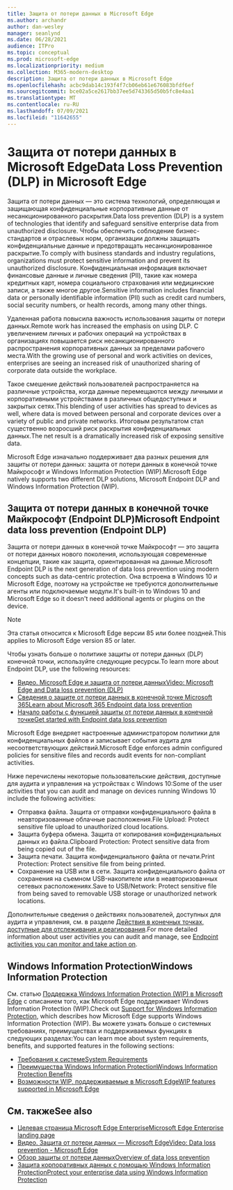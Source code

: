 ```yaml
---
title: Защита от потери данных в Microsoft Edge
ms.author: archandr
author: dan-wesley
manager: seanlynd
ms.date: 06/28/2021
audience: ITPro
ms.topic: conceptual
ms.prod: microsoft-edge
ms.localizationpriority: medium
ms.collection: M365-modern-desktop
description: Защита от потери данных в Microsoft Edge
ms.openlocfilehash: acbc9dab14c193f4f7cb06eb61e676083bfdf6ef
ms.sourcegitcommit: bce02a5ce2617bb37ee5d743365d50b5fc8e4aa1
ms.translationtype: MT
ms.contentlocale: ru-RU
ms.lasthandoff: 07/09/2021
ms.locfileid: "11642655"
---
```

# <a name="data-loss-prevention-dlp-in-microsoft-edge"></a><span data-ttu-id="76c93-103">Защита от потери данных в Microsoft Edge</span><span class="sxs-lookup"><span data-stu-id="76c93-103">Data Loss Prevention (DLP) in Microsoft Edge</span></span>

<span data-ttu-id="76c93-104">Защита от потери данных — это система технологий, определяющая и защищающая конфиденциальные корпоративные данные от несанкционированного раскрытия.</span><span class="sxs-lookup"><span data-stu-id="76c93-104">Data loss prevention (DLP) is a system of technologies that identify and safeguard sensitive enterprise data from unauthorized disclosure.</span></span> <span data-ttu-id="76c93-105">Чтобы обеспечить соблюдение бизнес-стандартов и отраслевых норм, организации должны защищать конфиденциальные данные и предотвращать несанкционированное раскрытие.</span><span class="sxs-lookup"><span data-stu-id="76c93-105">To comply with business standards and industry regulations, organizations must protect sensitive information and prevent its unauthorized disclosure.</span></span> <span data-ttu-id="76c93-106">Конфиденциальная информация включает финансовые данные и личные сведения (PII), такие как номера кредитных карт, номера социального страхования или медицинские записи, а также многое другое.</span><span class="sxs-lookup"><span data-stu-id="76c93-106">Sensitive information includes financial data or personally identifiable information (PII) such as credit card numbers, social security numbers, or health records, among many other things.</span></span>

<span data-ttu-id="76c93-107">Удаленная работа повысила важность использования защиты от потери данных.</span><span class="sxs-lookup"><span data-stu-id="76c93-107">Remote work has increased the emphasis on using DLP.</span></span> <span data-ttu-id="76c93-108">С увеличением личных и рабочих операций на устройствах в организациях повышается риск несанкционированного распространения корпоративных данных за пределами рабочего места.</span><span class="sxs-lookup"><span data-stu-id="76c93-108">With the growing use of personal and work activities on devices, enterprises are seeing an increased risk of unauthorized sharing of corporate data outside the workplace.</span></span>

<span data-ttu-id="76c93-109">Такое смешение действий пользователей распространяется на различные устройства, когда данные перемещаются между личными и корпоративными устройствами в различных общедоступных и закрытых сетях.</span><span class="sxs-lookup"><span data-stu-id="76c93-109">This blending of user activities has spread to devices as well, where data is moved between personal and corporate devices over a variety of public and private networks.</span></span> <span data-ttu-id="76c93-110">Итоговым результатом стал существенно возросший риск раскрытия конфиденциальных данных.</span><span class="sxs-lookup"><span data-stu-id="76c93-110">The net result is a dramatically increased risk of exposing sensitive data.</span></span>

<span data-ttu-id="76c93-111">Microsoft Edge изначально поддерживает два разных решения для защиты от потери данных: защита от потери данных в конечной точке Майкрософт и Windows Information Protection (WIP).</span><span class="sxs-lookup"><span data-stu-id="76c93-111">Microsoft Edge natively supports two different DLP solutions, Microsoft Endpoint DLP and Windows Information Protection (WIP).</span></span>

## <a name="microsoft-endpoint-data-loss-prevention-endpoint-dlp"></a><span data-ttu-id="76c93-112">Защита от потери данных в конечной точке Майкрософт (Endpoint DLP)</span><span class="sxs-lookup"><span data-stu-id="76c93-112">Microsoft Endpoint data loss prevention (Endpoint DLP)</span></span>

<span data-ttu-id="76c93-113">Защита от потери данных в конечной точке Майкрософт — это защита от потери данных нового поколения, использующая современные концепции, такие как защита, ориентированная на данные.</span><span class="sxs-lookup"><span data-stu-id="76c93-113">Microsoft Endpoint DLP is the next generation of data loss prevention using modern concepts such as data-centric protection.</span></span> <span data-ttu-id="76c93-114">Она встроена в Windows 10 и Microsoft Edge, поэтому на устройстве не требуются дополнительные агенты или подключаемые модули.</span><span class="sxs-lookup"><span data-stu-id="76c93-114">It's built-in to Windows 10 and Microsoft Edge so it doesn't need additional agents or plugins on the device.</span></span>

> [!NOTE]
> <span data-ttu-id="76c93-115">Эта статья относится к Microsoft Edge версии 85 или более поздней.</span><span class="sxs-lookup"><span data-stu-id="76c93-115">This applies to Microsoft Edge version 85 or later.</span></span>

<span data-ttu-id="76c93-116">Чтобы узнать больше о политике защиты от потери данных (DLP) конечной точки, используйте следующие ресурсы.</span><span class="sxs-lookup"><span data-stu-id="76c93-116">To learn more about Endpoint DLP, use the following resources:</span></span>

- [<span data-ttu-id="76c93-117">Видео. Microsoft Edge и защита от потери данных</span><span class="sxs-lookup"><span data-stu-id="76c93-117">Video: Microsoft Edge and Data loss prevention (DLP)</span></span>](microsoft-edge-video-security-dlp.md)
- [<span data-ttu-id="76c93-118">Сведения о защите от потери данных в конечной точке Microsoft 365</span><span class="sxs-lookup"><span data-stu-id="76c93-118">Learn about Microsoft 365 Endpoint data loss prevention</span></span>](/microsoft-365/compliance/endpoint-dlp-learn-about?preserve-view=true&view=o365-worldwide)
- [<span data-ttu-id="76c93-119">Начало работы с функцией защиты от потери данных в конечной точке</span><span class="sxs-lookup"><span data-stu-id="76c93-119">Get started with Endpoint data loss prevention</span></span>](/microsoft-365/compliance/endpoint-dlp-getting-started?preserve-view=true&view=o365-worldwide)

<span data-ttu-id="76c93-120">Microsoft Edge внедряет настроенные администратором политики для конфиденциальных файлов и записывает события аудита для несоответствующих действий.</span><span class="sxs-lookup"><span data-stu-id="76c93-120">Microsoft Edge enforces admin configured policies for sensitive files and records audit events for non-compliant activities.</span></span>

<span data-ttu-id="76c93-121">Ниже перечислены некоторые пользовательские действия, доступные для аудита и управления на устройствах с Windows 10:</span><span class="sxs-lookup"><span data-stu-id="76c93-121">Some of the user activities that you can audit and manage on devices running Windows 10 include the following activities:</span></span>

- <span data-ttu-id="76c93-122">Отправка файла. Защита от отправки конфиденциального файла в неавторизованные облачные расположения.</span><span class="sxs-lookup"><span data-stu-id="76c93-122">File Upload: Protect sensitive file upload to unauthorized cloud locations.</span></span> <!-- The next 3 screenshots show a sequence where a user tries to drop a sensitive data file on to their local storage.-->
- <span data-ttu-id="76c93-123">Защита буфера обмена. Защита от копирования конфиденциальных данных из файла.</span><span class="sxs-lookup"><span data-stu-id="76c93-123">Clipboard Protection: Protect sensitive data from being copied out of the file.</span></span>
- <span data-ttu-id="76c93-124">Защита печати. Защита конфиденциального файла от печати.</span><span class="sxs-lookup"><span data-stu-id="76c93-124">Print Protection: Protect sensitive file from being printed.</span></span>
- <span data-ttu-id="76c93-125">Сохранение на USB или в сети. Защита конфиденциального файла от сохранения на съемном USB-накопителе или в неавторизованных сетевых расположениях.</span><span class="sxs-lookup"><span data-stu-id="76c93-125">Save to USB/Network: Protect sensitive file from being saved to removable USB storage or unauthorized network locations.</span></span>

<span data-ttu-id="76c93-126">Дополнительные сведения о действиях пользователей, доступных для аудита и управления, см. в разделе [Действия в конечных точках, доступные для отслеживания и реагирования](/microsoft-365/compliance/endpoint-dlp-learn-about?preserve-view=true&view=o365-worldwide#endpoint-activities-you-can-monitor-and-take-action-on).</span><span class="sxs-lookup"><span data-stu-id="76c93-126">For more detailed information about user activities you can audit and manage, see [Endpoint activities you can monitor and take action on](/microsoft-365/compliance/endpoint-dlp-learn-about?preserve-view=true&view=o365-worldwide#endpoint-activities-you-can-monitor-and-take-action-on).</span></span>

## <a name="windows-information-protection"></a><span data-ttu-id="76c93-127">Windows Information Protection</span><span class="sxs-lookup"><span data-stu-id="76c93-127">Windows Information Protection</span></span>

<span data-ttu-id="76c93-128">См. статью [Поддержка Windows Information Protection (WIP) в Microsoft Edge](./microsoft-edge-security-windows-information-protection.md) с описанием того, как Microsoft Edge поддерживает Windows Information Protection (WIP).</span><span class="sxs-lookup"><span data-stu-id="76c93-128">Check out [Support for Windows Information Protection](./microsoft-edge-security-windows-information-protection.md), which describes how Microsoft Edge supports Windows Information Protection (WIP).</span></span> <span data-ttu-id="76c93-129">Вы можете узнать больше о системных требованиях, преимуществах и поддерживаемых функциях в следующих разделах:</span><span class="sxs-lookup"><span data-stu-id="76c93-129">You can learn moe about system requirements, benefits, and supported features in the following sections:</span></span>

- [<span data-ttu-id="76c93-130">Требования к системе</span><span class="sxs-lookup"><span data-stu-id="76c93-130">System Requirements</span></span>](./microsoft-edge-security-windows-information-protection.md#system-requirements)
- [<span data-ttu-id="76c93-131">Преимущества Windows Information Protection</span><span class="sxs-lookup"><span data-stu-id="76c93-131">Windows Information Protection Benefits</span></span>](./microsoft-edge-security-windows-information-protection.md#windows-information-protection-benefits)
- [<span data-ttu-id="76c93-132">Возможности WIP, поддерживаемые в Microsoft Edge</span><span class="sxs-lookup"><span data-stu-id="76c93-132">WIP features supported in Microsoft Edge</span></span>](./microsoft-edge-security-windows-information-protection.md#wip-features-supported-in-microsoft-edge)

## <a name="see-also"></a><span data-ttu-id="76c93-133">См. также</span><span class="sxs-lookup"><span data-stu-id="76c93-133">See also</span></span>

- [<span data-ttu-id="76c93-134">Целевая страница Microsoft Edge Enterprise</span><span class="sxs-lookup"><span data-stu-id="76c93-134">Microsoft Edge Enterprise landing page</span></span>](https://aka.ms/EdgeEnterprise)
- [<span data-ttu-id="76c93-135">Видео. Защита от потери данных — Microsoft Edge</span><span class="sxs-lookup"><span data-stu-id="76c93-135">Video: Data loss prevention - Microsoft Edge</span></span>](https://www.youtube.com/watch?v=dLD04U9eTqg)
- [<span data-ttu-id="76c93-136">Обзор защиты от потери данных</span><span class="sxs-lookup"><span data-stu-id="76c93-136">Overview of data loss prevention</span></span>](/microsoft-365/compliance/data-loss-prevention-policies?preserve-view=true&view=o365-worldwide)
- [<span data-ttu-id="76c93-137">Защита корпоративных данных с помощью Windows Information Protection</span><span class="sxs-lookup"><span data-stu-id="76c93-137">Protect your enterprise data using Windows Information Protection</span></span>](/windows/security/information-protection/windows-information-protection/protect-enterprise-data-using-wip)